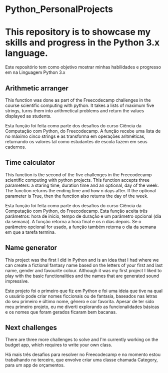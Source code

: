 # Python_PersonalProjects
# This repository is to showcase my skills and progress in the Python 3.x language. 
Este repositório tem como objetivo mostrar minhas habilidades e progresso em na Linguagem Python 3.x


## Arithmetic arranger

This function was done as part of the Freecodecamp challenges in the course scientific computing with python. It takes a lists of maximum five strings, turns them into arithmetical problems and return the values displayed as students.


Esta função foi feita como parte dos desafios do curso Ciência da Computação com Python, do Freecodecamp. A função recebe uma lista de no máximo cinco strings e as transforma em operações aritméticas, returnando os valores tal como estudantes de escola fazem em seus cadernos. 

## Time calculator

This function is the second of the five challenges in the Freecodecamp scientific computing with python projects. This function accepts three parameters: a staring time, duration time and an optional, day of the week. The function returns the ending time and how n days after. If the optional parameter is True, then the function also returns the day of the week.  


Esta função foi feita como parte dos desafios do curso Ciência da Computação com Python, do Freecodecamp. Esta função aceita três parâmetros: hora de início, tempo de duração e um parâmetro opcional (dia da semana). A função retorna a hora final e os n dias depois. Se o parâmetro opcional for usado, a função também retorna o dia da semana em que a tarefa termina. 


## Name generator

This project was the first I did in Python and is an idea that I had where we can create a fictional fantasy name based on the letters of your first and last name, gender and favourite colour. Although it was my first project I liked to play with the basic functionalities and the names that are generated sound impressive. 

Este projeto foi o primeiro que fiz em Python e foi uma ideia que tive na qual o usuário pode criar nomes ficcionais ou de fantasia, baseados nas letras do seu primeiro e último nome, gênero e cor favorita. Apesar de ter sido meu primeiro projeto, eu me diverti explorando as funcionalidades básicas e os nomes que foram gerados ficaram bem bacanas.

## Next challenges

There are three more challenges to solve and I'm currently working on the budget app, which requires to write your own class.

Há mais três desafios para resolver no Freecodecamp e no momento estou trabalhando no terceiro, que envolve criar uma classe chamada Category, para um app de orçamentos. 
